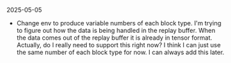 2025-05-05

- Change env to produce variable numbers of each block type. I'm trying to figure out how the data is being handled
 in the replay buffer. When the data comes out of the replay buffer it is already in tensor format. Actually, do I
 really need to support this right now? I think I can just use the same number of each block type for now.
 I can always add this later.